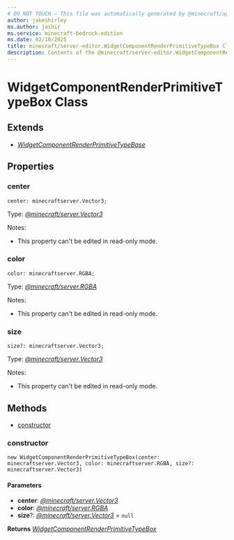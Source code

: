 ```yaml
---
# DO NOT TOUCH — This file was automatically generated by @minecraft/api-docs-generator, to report problems file an issue at https://github.com/Mojang/minecraft-scripting-libraries
author: jakeshirley
ms.author: jashir
ms.service: minecraft-bedrock-edition
ms.date: 02/10/2025
title: minecraft/server-editor.WidgetComponentRenderPrimitiveTypeBox Class
description: Contents of the @minecraft/server-editor.WidgetComponentRenderPrimitiveTypeBox class.
---
```

# WidgetComponentRenderPrimitiveTypeBox Class

## Extends
- [*WidgetComponentRenderPrimitiveTypeBase*](WidgetComponentRenderPrimitiveTypeBase.md)

## Properties

### **center**
`center: minecraftserver.Vector3;`

Type: [*@minecraft/server.Vector3*](../../../scriptapi/minecraft/server/Vector3.md)

Notes:
  - This property can't be edited in read-only mode.

### **color**
`color: minecraftserver.RGBA;`

Type: [*@minecraft/server.RGBA*](../../../scriptapi/minecraft/server/RGBA.md)

Notes:
  - This property can't be edited in read-only mode.

### **size**
`size?: minecraftserver.Vector3;`

Type: [*@minecraft/server.Vector3*](../../../scriptapi/minecraft/server/Vector3.md)

Notes:
  - This property can't be edited in read-only mode.

## Methods
- [constructor](#constructor)

### **constructor**
`
new WidgetComponentRenderPrimitiveTypeBox(center: minecraftserver.Vector3, color: minecraftserver.RGBA, size?: minecraftserver.Vector3)
`

#### **Parameters**
- **center**: [*@minecraft/server.Vector3*](../../../scriptapi/minecraft/server/Vector3.md)
- **color**: [*@minecraft/server.RGBA*](../../../scriptapi/minecraft/server/RGBA.md)
- **size**?: [*@minecraft/server.Vector3*](../../../scriptapi/minecraft/server/Vector3.md) = `null`

**Returns** [*WidgetComponentRenderPrimitiveTypeBox*](WidgetComponentRenderPrimitiveTypeBox.md)
